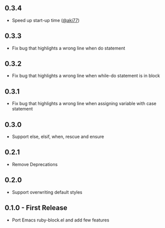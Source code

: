 ## 0.3.4
* Speed up start-up time ([@aki77])

## 0.3.3
* Fix bug that highlights a wrong line when do statement

## 0.3.2
* Fix bug that highlights a wrong line when while-do statement is in block

## 0.3.1
* Fix bug that highlights a wrong line when assigning variable with case statement

## 0.3.0
* Support else, elsif, when, rescue and ensure

## 0.2.1
* Remove Deprecations

## 0.2.0
* Support overwriting default styles

## 0.1.0 - First Release
* Port Emacs ruby-block.el and add few features

[@aki77]: https://github.com/aki77
